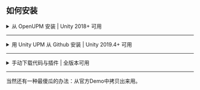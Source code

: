 ## 如何安装

<details>
<summary>从 OpenUPM 安装 | Unity 2018+ 可用</summary>

PuerTS 现已上传 OpenUPM: https://openupm.com/packages/com.tencent.puerts.core/

你可按照[OpenUPM](https://openupm.com/)所支持的方式安装

</details>

-----------------------------------------------------

<details>
<summary>用 Unity UPM 从 Github 安装 | Unity 2019.4+ 可用</summary>

You can add it directly from GitHub on Unity 2019.4+. Note that you won't be able to receive updates through Package Manager this way, you'll have to update manually.

- open Package Manager
- click <kbd>+</kbd>
- select <kbd>Add from Git URL</kbd>
- paste `https://github.com/chexiongsheng/puerts_unity_demo.git?path=/package`
- click <kbd>Add</kbd>
</details>

-----------------------------------------------------

<details>
<summary>手动下载代码与插件  | 全版本可用</summary>
以往支持的源码安装模式依旧支持。相比前两种方式管理起来稍麻烦，但对代码魔改更友好。

1. 前往 [Github Releases](https://github.com/Tencent/puerts/releases) 下载PuerTS_V8_x.x.x.tgz 或是别的你需要的Puerts版本。
2. 将压缩包内的Puerts文件夹解压至你的Assets目录

> 如果你是2018以下版本，还需要你将Puerts代码内的内置js手动加上.txt后缀

> mac下如果遇到移入废纸篓问题，请使用sudo xattr -r -d com.apple.quarantine puerts.bundle。但用了后提交git容易出问题
</details>

-----------------------------------------------------

当然还有一种最傻瓜的办法：从官方Demo中拷贝出来用。